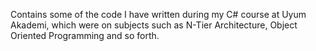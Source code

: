 Contains some of the code I have written during my C# course at Uyum Akademi, which were on subjects such as N-Tier Architecture, Object Oriented Programming and so forth.

